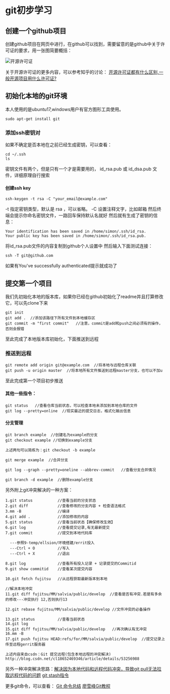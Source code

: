 # git初步学习

## 创建一个github项目
创建github项目在网页中进行，在github可以找到，需要留意的是github中关于许可证的要求，用一张图简要概括：

![开源许可证](/home/simon/git/mygit/Note/img/开源许可证.jpg  "开源许可证")

关于开源许可证的更多内容，可以参考知乎的讨论：
[开源许可证都有什么区别,一般开源项目用什么许可证?](https://www.zhihu.com/question/28292322)

## 初始化本地的git环境
本人使用的是ubuntu17,windows用户有官方图形工具使用。
```
sudo apt-get install git
```
### 添加ssh密钥对
如果不确定是否本地在之前已经生成密钥，可以查看：
```
cd ~/.ssh
ls
```
密钥文件有两个，但是只有一个才是需要用的， id_rsa.pub 或 id_dsa.pub 文件，详细原理自行搜索
#### 创建ssh key
```
ssh-keygen -t rsa -C "your_email@example.com"
```
-t 指定密钥类型，默认是 rsa ，可以省略。
-C 设置注释文字，比如邮箱
然后终端会提示你命名密钥文件，一路回车保持默认名就好
然后就有生成了密钥的信息：
```
Your identification has been saved in /home/simon/.ssh/id_rsa.
Your public key has been saved in /home/simon/.ssh/id_rsa.pub.
```
将id_rsa.pub文件的内容复制到github个人设置中
然后输入下面测试连接：
```
ssh -T git@github.com
```
如果有You've successfully authenticated提示就成功了

## 提交第一个项目
我们先初始化本地的版本库，如果你已经在github初始化了readme并且打算修改它，可以先clone下来
```
git init
git add .  //添加该路径下所有文件到本地缓存区
git commit -m "first commit"   //注意，commit是add和push之间必须有的操作，否则会报错
```
至此完成了本地版本库初始化，下面推送到远程

### 推送到远程
```
git remote add origin git@example.com  //将本地与远程仓库关联
git push -u origin master  //将本地所有文件推送到远程master分支，也可以不加u
```
至此完成第一个项目初步推送

#### 其他一些指令：
```
git status   //查看仓库当前状态，可以检查本地未添加到本地仓库的文件
git log --pretty=online  //现实最近的提交日志，格式化输出信息
```
#### 分支管理
```
git branch example  //创建名为example的分支
git checkout example //切换到example分支

上述两句可以简练为：git checkout -b example

git merge example  //合并分支

git log --graph --pretty=oneline --abbrev-commit   //查看分支合并情况

git branch -d example  //删除example分支
```

另外附上git冲突解决的一种方案：
```
1.git status           //查看当前的分支状态
2.git diff             //查看修改的分支内容 + 检查语法格式
3.mm -B                //编译
4.git add .            //添加修改的内容
5.git status           //查看当前状态【确保修改生效】
6.git log              //查看提交记录,有无最新提交
7.git commit           //提交到本地代码库

  ---参照9-temp/ellsion/环境搭建/errit投入
  ---Ctrl + O          //写入
  ---Ctrl + X          //退出

8.git log              //查看所有投入记录 + 记录提交的Commitid
9.git show commitid    //查看某次提交内容

10.git fetch fujitsu   //从远程获取最新版本到本地

//解决本地冲突
11.git diff fujitsu/MM/salvia/public/develop  //查看是否有冲突.若是有多余的修改---冲突执行 12,否则执行13

12.git rebase fujitsu/MM/salvia/public/develop //文件冲突的必备操作

13.git status          //查看当前状态
14.git log
15.git diff fujitsu/MM/salvia/public/develop   //再次确认有无冲突
16.mm -B
17.git push fujitsu HEAD:refs/for/MM/salvia/public/develop  //提交记录上传至远程gerrit服务器

上述内容来自csdn：Git 提交远程(包含本地远程的冲突解决) http://blog.csdn.net/cl18652469346/article/details/53256988
```
另外一种冲突解决思路：[解决因为本地代码和远程代码冲突，导致git pull无法拉取远程代码的问题](http://www.cnblogs.com/huanyou/p/6654813.html)
[git stash指令](http://blog.csdn.net/wh_19910525/article/details/7784901)

更多git命令，可以查看：
[Git 命令总结](https://zhuanlan.zhihu.com/p/25892137?utm_source=wechat_session&utm_medium=social&from=singlemessage)
[廖雪峰Git教程](https://www.liaoxuefeng.com/wiki/0013739516305929606dd18361248578c67b8067c8c017b000)